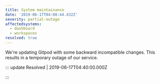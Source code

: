 ```yaml
---
title: System maintainance
date: '2019-06-17T04:08:44.432Z'
severity: partial-outage
affectedsystems:
  - dashboard
  - workspaces
resolved: true
---
```

We're updating Gitpod with some backward incompatible changes. This results in a temporary outage of our service.

<!--- language code: en -->

::: update Resolved | 2019-06-17T04:40:00.000Z

:::
